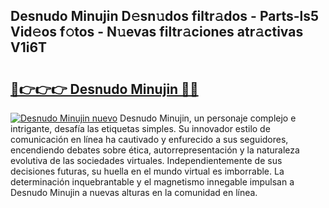 ## Desnudo Minujin D𝚎sn𝚞dos filtr𝚊dos - Parts-ls5 Vid𝚎os f𝚘tos - N𝚞evas filtr𝚊ciones atr𝚊ctivas V1i6T

# <h2><a href="http://mb5qnf.tromn.icu/?c=Desnudo+Minujin">🔗👉👉👉 Desnudo Minujin 🔗🔗</a></h2>

[![Desnudo Minujin nuevo](https://i.imgur.com/pEAQMta.gif)](http://mb5qnf.tromn.icu/?c=Desnudo+Minujin)
Desnudo Minujin, un personaje complejo e intrigante, desafía las etiquetas simples. Su innovador estilo de comunicación en línea ha cautivado y enfurecido a sus seguidores, encendiendo debates sobre ética, autorrepresentación y la naturaleza evolutiva de las sociedades virtuales. Independientemente de sus decisiones futuras, su huella en el mundo virtual es imborrable. La determinación inquebrantable y el magnetismo innegable impulsan a Desnudo Minujin a nuevas alturas en la comunidad en línea.
